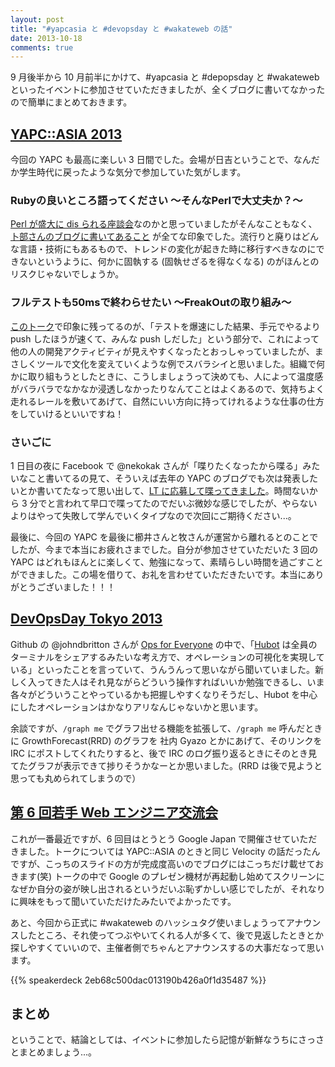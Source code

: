 ```yaml
---
layout: post
title: "#yapcasia と #devopsday と #wakateweb の話"
date: 2013-10-18
comments: true
---
```


9 月後半から 10 月前半にかけて、#yapcasia と #depopsday と #wakateweb といったイベントに参加させていただきましたが、全くブログに書いてなかったので簡単にまとめておきます。

## [YAPC::ASIA 2013](http://yapcasia.org/2013/)

今回の YAPC も最高に楽しい 3 日間でした。会場が日吉ということで、なんだか学生時代に戻ったような気分で参加していた気がします。

### Rubyの良いところ語ってください 〜そんなPerlで大丈夫か？〜

[Perl が盛大に dis られる座談会](http://yapcasia.org/2013/talk/show/c6b08f02-f293-11e2-ba15-895a6aeab6a4)なのかと思っていましたがそんなこともなく、[卜部さんのブログに書いてあること](http://shyouhei.tumblr.com/post/44451702850/1) が全てな印象でした。流行りと廃りはどんな言語・技術にもあるもので、トレンドの変化が起きた時に移行すべきなのにできないというように、何かに固執する (固執せざるを得なくなる) のがほんとのリスクじゃないでしょうか。

### フルテストも50msで終わらせたい 〜FreakOutの取り組み〜

[このトーク](http://yapcasia.org/2013/talk/show/767463b0-d8fd-11e2-971a-72936aeab6a4)で印象に残ってるのが、「テストを爆速にした結果、手元でやるより push したほうが速くて、みんな push しだした」という部分で、これによって他の人の開発アクティビティが見えやすくなったとおっしゃっていましたが、まさしくツールで文化を変えていくような例でスバラシイと思いました。組織で何かに取り組もうとしたときに、こうしましょうって決めても、人によって温度感がバラバラでなかなか浸透しなかったりなんてことはよくあるので、気持ちよく走れるレールを敷いてあげて、自然にいい方向に持ってけれるような仕事の仕方をしていけるといいですね！

### さいごに

1 日目の夜に Facebook で @nekokak さんが「喋りたくなったから喋る」みたいなこと書いてるの見て、そういえば去年の YAPC のブログでも次は発表したいとか書いてたなって思い出して、[LT に応募して喋ってきました](http://yapcasia.org/2013/talk/show/167ebc52-221e-11e3-94a0-fa546aeab6a4)。時間ないから 3 分でと言われて早口で喋ってたのでだいぶ微妙な感じでしたが、やらないよりはやって失敗して学んでいくタイプなので次回にご期待ください...。

最後に、今回の YAPC を最後に櫛井さんと牧さんが運営から離れるとのことでしたが、今まで本当にお疲れさまでした。自分が参加させていただいた 3 回の YAPC はどれもほんとに楽しくて、勉強になって、素晴らしい時間を過ごすことができました。この場を借りて、お礼を言わせていただきたいです。本当にありがとうございました！！！

## [DevOpsDay Tokyo 2013](http://devopsdays.org/events/2013-tokyo/)

Github の @johndbritton さんが [Ops for Everyone](https://speakerdeck.com/johndbritton/ops-for-everyone) の中で、「[Hubot](http://hubot.github.com/) は全員のターミナルをシェアするみたいな考え方で、オペレーションの可視化を実現している」といったことを言っていて、うんうんって思いながら聞いていました。新しく入ってきた人はそれ見ながらどういう操作すればいいか勉強できるし、いま各々がどういうことやっているかも把握しやすくなりそうだし、Hubot を中心にしたオペレーションはかなりアリなんじゃないかと思います。

余談ですが、`/graph me` でグラフ出せる機能を拡張して、`/graph me` 呼んだときに GrowthForecast(RRD) のグラフを 社内 Gyazo とかにあげて、そのリンクを IRC にポストしてくれたりすると、後で IRC のログ振り返るときにそのとき見てたグラフが表示できて捗りそうかなーとか思いました。(RRD は後で見ようと思っても丸められてしまうので）

## [第 6 回若手 Web エンジニア交流会](http://www.zusaar.com/event/1063003)

これが一番最近ですが、6 回目はとうとう Google Japan で開催させていただきました。トークについては YAPC::ASIA のときと同じ Velocity の話だったんですが、こっちのスライドの方が完成度高いのでブログにはこっちだけ載せておきます(笑) トークの中で Google のプレゼン機材が再起動し始めてスクリーンになぜか自分の姿が映し出されるというだいぶ恥ずかしい感じでしたが、それなりに興味をもって聞いていただけたみたいでよかったです。

あと、今回から正式に #wakateweb のハッシュタグ使いましょうってアナウンスしたところ、それ使ってつぶやいてくれる人が多くて、後で見返したときとか探しやすくていいので、主催者側でちゃんとアナウンスするの大事だなって思います。

{{% speakerdeck 2eb68c500dac013190b426a0f1d35487 %}}

## まとめ

ということで、結論としては、イベントに参加したら記憶が新鮮なうちにさっさとまとめましょう...。
